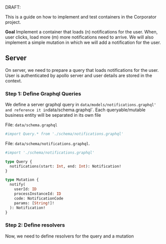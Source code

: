 DRAFT:

This is a guide on how to implement and test containers in the Corporator project.

**Goal** Implement a container that loads (n) notifications for the user. When, user clicks, load more (m) more notifications need to arrive. We will also implement a simple mutation in which we will add a notification for the user.

## Server

On server, we need to prepare a query that loads notifications for the user. User is authenticated by apollo server and user details are stored in the context.

### Step 1: Define Graphql Queries

We define a server graphql query in `data/models/notifications.graphql' and reference it in`data/schema.graphql`. Each queryable/mutable business entity will be separated in its own file

File: `data/schema.graphql`

```graphql
#import Query.* from './schema/notifications.graphql'
```

File: `data/schema/notifications.graphql`.

```graphql
#import './schema/notifications.graphql'

type Query {
  notifications(start: Int, end: Int): Notification!
}

type Mutation {
  notify(
    userId: ID
    processInstanceId: ID
    code: NotificationCode
    params: [String!]!
  ): Notification!
}
```

### Step 2: Define resolvers

Now, we need to define resolvers for the query and a mutation
